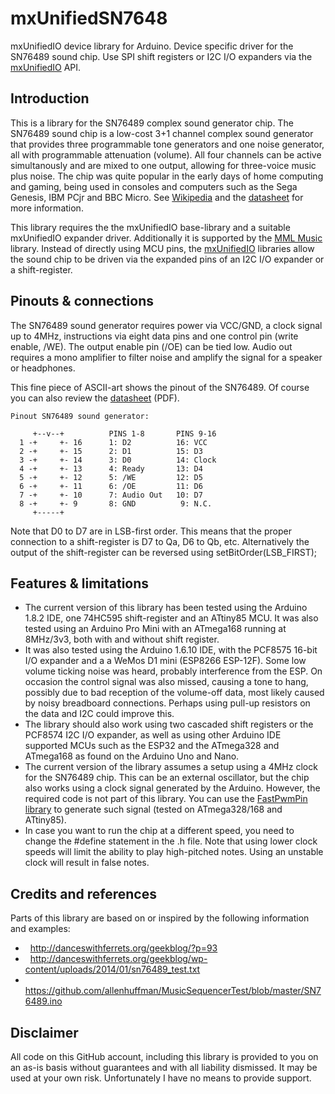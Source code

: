 # mxUnifiedSN7648
mxUnifiedIO device library for Arduino. Device specific driver for the SN76489 sound chip. Use SPI shift registers or I2C I/O expanders via the [mxUnifiedIO](https://github.com/maxint-rd/mxUnifiedIO) API.

## Introduction
This is a library for the SN76489 complex sound generator chip. The SN76489 sound chip is a low-cost 3+1 channel complex sound generator that provides three programmable tone generators and one noise generator, all with programmable attenuation (volume). All four channels can be active simultanously and are mixed to one output, allowing for three-voice music plus noise. The chip was quite popular in the early days of home computing and gaming, being used in consoles and computers such as the Sega Genesis, IBM PCjr and BBC Micro.
See [Wikipedia](https://en.wikipedia.org/wiki/Texas_Instruments_SN76489) and the [datasheet](documentation/datasheet%20SN76489AN.pdf) for more information.

This library requires the the mxUnifiedIO base-library and a suitable mxUnifiedIO expander driver. Additionally it is supported by the [MML Music](https://github.com/maxint-rd/MmlMusic) library. Instead of directly using MCU pins, the [mxUnifiedIO](https://github.com/maxint-rd/mxUnifiedIO) libraries allow the sound chip to be driven via the expanded pins of an I2C I/O expander or a shift-register.

## Pinouts & connections
The SN76489 sound generator requires power via VCC/GND, a clock signal up to 4MHz, instructions via eight data pins and one control pin (write enable, /WE). The output enable pin (/OE) can be tied low. Audio out requires a mono amplifier to filter noise and amplify the signal for a speaker or headphones.

This fine piece of ASCII-art shows the pinout of the SN76489. Of course you can also review the [datasheet](documentation/datasheet%20SN76489AN.pdf) (PDF).
```
Pinout SN76489 sound generator:

     +--v--+          PINS 1-8       PINS 9-16
  1 -+     +- 16      1: D2          16: VCC
  2 -+     +- 15      2: D1          15: D3
  3 -+     +- 14      3: D0          14: Clock
  4 -+     +- 13      4: Ready       13: D4
  5 -+     +- 12      5: /WE         12: D5
  6 -+     +- 11      6: /OE         11: D6
  7 -+     +- 10      7: Audio Out   10: D7
  8 -+     +- 9       8: GND          9: N.C.
     +-----+
```
Note that D0 to D7 are in LSB-first order. This means that the proper connection to a shift-register is D7 to Qa, D6 to Qb, etc. Alternatively the output of the shift-register can be reversed using setBitOrder(LSB_FIRST);

## Features & limitations
- The current version of this library has been tested using the Arduino 1.8.2 IDE, one 74HC595 shift-register and an ATtiny85 MCU. It was also tested using an Arduino Pro Mini with an ATmega168 running at 8MHz/3v3, both with and without shift register.
- It was also tested using the Arduino 1.6.10 IDE, with the PCF8575 16-bit I/O expander and a a WeMos D1 mini (ESP8266 ESP-12F). Some low volume ticking noise was heard, probably interference from the ESP. On occasion the control signal was also missed, causing a tone to hang, possibly due to bad reception of the volume-off data, most likely caused by noisy breadboard connections. Perhaps using pull-up resistors on the data and I2C could improve this.
- The library should also work using two cascaded shift registers or the PCF8574 I2C I/O expander, as well as using other Arduino IDE supported MCUs such as the ESP32 and the ATmega328 and ATmega168 as found on the Arduino Uno and Nano.
- The current version of the library assumes a setup using a 4MHz clock for the SN76489 chip. This can be an external oscillator, but the chip also works using a clock signal generated by the Arduino. However, the required code is not part of this library. You can use the [FastPwmPin library](https://github.com/maxint-rd/FastPwmPin) to generate such signal (tested on ATmega328/168 and ATtiny85).
- In case you want to run the chip at a different speed, you need to change the #define statement in the .h file. Note that using lower clock speeds will limit the ability to play high-pitched notes. Using an unstable clock will result in false notes.

## Credits and references
Parts of this library are based on or inspired by the following information and examples:
-   http://danceswithferrets.org/geekblog/?p=93
-   http://danceswithferrets.org/geekblog/wp-content/uploads/2014/01/sn76489_test.txt
-   https://github.com/allenhuffman/MusicSequencerTest/blob/master/SN76489.ino

## Disclaimer
All code on this GitHub account, including this library is provided to you on an as-is basis without guarantees and with all liability dismissed. It may be used at your own risk. Unfortunately I have no means to provide support.
